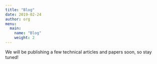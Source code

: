 ```yaml
---
title: "Blog"
date: 2019-02-24
author: org
menu:
  main:
    name: "Blog"
    weight: 2
---
```

We will be publishing a few technical articles and papers soon, so stay tuned!